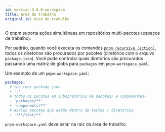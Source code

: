 ```yaml
---
id: version-3.0.0-workspace
title: área de trabalho
original_id: área de trabalho
---
```


O pnpm suporta ações simultâneas em repositórios multi-pacotes (espaços de trabalho).

Por padrão, quando você executa os comandos [`pnpm recursive [action]`](pnpm-recursive.md),
todos os diretórios são procurados por pacotes (diretórios com o arquivo `package.json`).
Você pode controlar quais diretórios são procurados passando uma matriz de globs para `packages` em `pnpm-workspace.yaml`.

Um exemplo de um `pnpm-workspace.yaml`:

```yaml
packages:
  # the root package.json
  - '.'
  # todos os pacotes em subdiretórios de pacotes/ e componentes/
  - 'packages/**'
  - 'components/**'
  # exclui pacotes que estão dentro de testes / diretórios
  - '!**/test/**'
```

`pnpm-workspace.yaml` deve estar na raiz da área de trabalho.